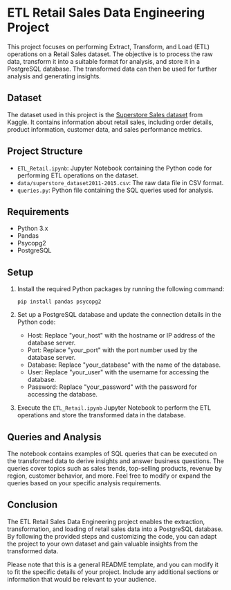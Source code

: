 # ETL Retail Sales Data Engineering Project

This project focuses on performing Extract, Transform, and Load (ETL) operations on a Retail Sales dataset. The objective is to process the raw data, transform it into a suitable format for analysis, and store it in a PostgreSQL database. The transformed data can then be used for further analysis and generating insights.

## Dataset

The dataset used in this project is the [Superstore Sales dataset](https://www.kaggle.com/jr2ngb/superstore-data) from Kaggle. It contains information about retail sales, including order details, product information, customer data, and sales performance metrics.

## Project Structure

- `ETL_Retail.ipynb`: Jupyter Notebook containing the Python code for performing ETL operations on the dataset.
- `data/superstore_dataset2011-2015.csv`: The raw data file in CSV format.
- `queries.py`: Python file containing the SQL queries used for analysis.

## Requirements

- Python 3.x
- Pandas
- Psycopg2
- PostgreSQL

## Setup

1. Install the required Python packages by running the following command:
   ```
   pip install pandas psycopg2
   ```

2. Set up a PostgreSQL database and update the connection details in the Python code:
   - Host: Replace "your_host" with the hostname or IP address of the database server.
   - Port: Replace "your_port" with the port number used by the database server.
   - Database: Replace "your_database" with the name of the database.
   - User: Replace "your_user" with the username for accessing the database.
   - Password: Replace "your_password" with the password for accessing the database.

3. Execute the `ETL_Retail.ipynb` Jupyter Notebook to perform the ETL operations and store the transformed data in the database.

## Queries and Analysis

The notebook contains examples of SQL queries that can be executed on the transformed data to derive insights and answer business questions. The queries cover topics such as sales trends, top-selling products, revenue by region, customer behavior, and more. Feel free to modify or expand the queries based on your specific analysis requirements.

## Conclusion

The ETL Retail Sales Data Engineering project enables the extraction, transformation, and loading of retail sales data into a PostgreSQL database. By following the provided steps and customizing the code, you can adapt the project to your own dataset and gain valuable insights from the transformed data.

Please note that this is a general README template, and you can modify it to fit the specific details of your project. Include any additional sections or information that would be relevant to your audience.